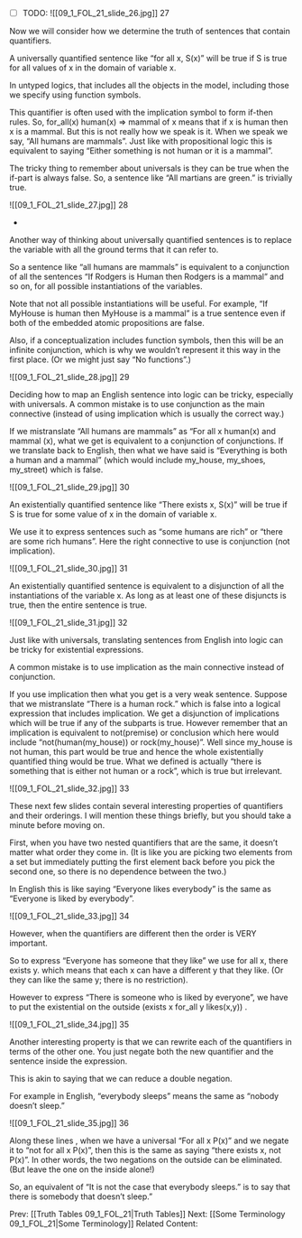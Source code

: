 ﻿- [ ] TODO:
![[09_1_FOL_21_slide_26.jpg]]
27


Now we will consider how we determine the truth of sentences that contain quantifiers.

A universally quantified sentence like “for all x, S(x)” will be true if S is true for all values of x in the domain of variable x.

In untyped logics, that includes all the objects in the model, including those we specify using function symbols.

This quantifier is often used with the implication symbol to form if-then rules.
So, for_all(x) human(x) => mammal of x means that if x is human then x is a mammal.  But this is not really how we speak is it.  When we speak we say, “All humans are mammals”.  Just like with propositional logic this is equivalent to saying “Either something is not human or it is a mammal”.

The tricky thing to remember about universals is they can be true when the if-part is always false. So, a sentence like “All martians are green.” is trivially true.

![[09_1_FOL_21_slide_27.jpg]]
28

*
Another way of thinking about universally quantified sentences is to replace the variable with all the ground terms that  it can refer to.

So a sentence like “all humans are mammals” is equivalent to a conjunction of all the sentences “If Rodgers is Human then Rodgers is a mammal” and so on,
 for all possible instantiations of the variables.

Note that not all possible instantiations will be useful. For example, “If MyHouse is human then MyHouse is a mammal” is a true sentence even if both of the embedded atomic propositions are false.

Also, if a conceptualization includes function symbols, then this will be an infinite conjunction, which is why we wouldn’t represent it this way in the first place. (Or we might just say “No functions”.)

![[09_1_FOL_21_slide_28.jpg]]
29


Deciding how to map an English sentence into logic can be tricky, especially with universals.  A common mistake is to use conjunction as the main connective (instead of using implication which is usually the correct way.)

If we mistranslate “All humans are mammals” as “For all x human(x) and mammal (x), what we get is equivalent to a conjunction of conjunctions. If we translate back to English, then what we have said is “Everything is both a human and a mammal”  (which would include my_house, my_shoes, my_street) which is false.

![[09_1_FOL_21_slide_29.jpg]]
30


An existentially  quantified sentence like “There exists x, S(x)” will be true if S is true for some value of x in the domain of variable x.

We use it to express sentences such as “some humans are rich” or “there are some rich humans”.  Here the right connective to use is conjunction (not implication).

![[09_1_FOL_21_slide_30.jpg]]
31


An existentially quantified sentence is equivalent to a disjunction of all the instantiations of the variable x. As long as at least one of these disjuncts is true, then the entire sentence is true.

![[09_1_FOL_21_slide_31.jpg]]
32

Just like with universals, translating sentences from English into logic can be tricky for existential expressions.

A common mistake is to use implication as the main connective instead of conjunction.

If you use implication then what you get is a very weak sentence. Suppose that we mistranslate “There is a human rock.” which is false into a logical expression that includes implication. We get a disjunction of implications which will be true if any of the subparts is true.
However remember that an implication is equivalent to not(premise) or conclusion which here would include “not(human(my_house)) or rock(my_house)”. Well since my_house is not human, this part would be true and hence the whole existentially quantified thing would be true.  What we defined is actually “there is something that is either not human or  a rock”, which is true but irrelevant.

![[09_1_FOL_21_slide_32.jpg]]
33

These next few slides contain several interesting properties of quantifiers and their orderings.  I will mention these things briefly, but you should take a minute before moving on.

First, when you have two nested quantifiers that are the same, it doesn’t matter what order they come in. (It is like you are picking two elements from a set but immediately putting the first element back before you pick the second one, so there is no dependence between the two.)

In English this is like saying “Everyone likes everybody” is the same as “Everyone is liked by everybody”.

![[09_1_FOL_21_slide_33.jpg]]
34

However, when the quantifiers are different then the order is VERY important.

So to express “Everyone has someone that they like” we use for all x, there exists y. which means that each x can have a different y that they like. (Or they can like the same y; there is no restriction).

However to express “There is someone who is liked by everyone”, we have to put the existential on the outside (exists x for_all y likes(x,y)) .

![[09_1_FOL_21_slide_34.jpg]]
35


Another interesting property is that we can rewrite each of the quantifiers in terms of the other one. You just negate both the new quantifier and the sentence inside the expression.

This is akin to saying that we can reduce a double negation.

For example in English, “everybody sleeps” means the same as “nobody doesn’t sleep.”

![[09_1_FOL_21_slide_35.jpg]]
36


Along these lines , when we have a universal “For all x P(x)” and we negate it to “not for all x P(x)”, then this is the same as saying “there exists x,  not P(x)”. In other words, the two negations on the outside can be eliminated. (But leave the one on the inside alone!)

So, an equivalent of “It is not the case that everybody sleeps.” is to say that there is somebody that doesn’t sleep.”



Prev: [[Truth Tables 09_1_FOL_21|Truth Tables]]
Next: [[Some Terminology 09_1_FOL_21|Some Terminology]]
Related Content: